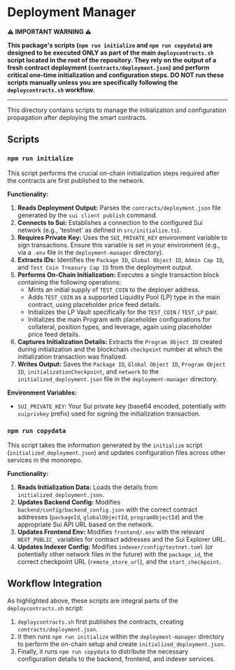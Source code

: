 # Deployment Manager

**⚠️ IMPORTANT WARNING ⚠️**

**This package's scripts (`npm run initialize` and `npm run copydata`) are designed to be executed ONLY as part of the main `deploycontracts.sh` script located in the root of the repository. They rely on the output of a fresh contract deployment (`contracts/deployment.json`) and perform critical one-time initialization and configuration steps. DO NOT run these scripts manually unless you are specifically following the `deploycontracts.sh` workflow.**

---

This directory contains scripts to manage the initialization and configuration propagation after deploying the smart contracts.

## Scripts

### `npm run initialize`

This script performs the crucial on-chain initialization steps required after the contracts are first published to the network.

**Functionality:**

1.  **Reads Deployment Output:** Parses the `contracts/deployment.json` file generated by the `sui client publish` command.
2.  **Connects to Sui:** Establishes a connection to the configured Sui network (e.g., 'testnet' as defined in `src/initialize.ts`).
3.  **Requires Private Key:** Uses the `SUI_PRIVATE_KEY` environment variable to sign transactions. Ensure this variable is set in your environment (e.g., via a `.env` file in the `deployment-manager` directory).
4.  **Extracts IDs:** Identifies the `Package ID`, `Global Object ID`, `Admin Cap ID`, and `Test Coin Treasury Cap ID` from the deployment output.
5.  **Performs On-Chain Initialization:** Executes a single transaction block containing the following operations:
    *   Mints an initial supply of `TEST_COIN` to the deployer address.
    *   Adds `TEST_COIN` as a supported Liquidity Pool (LP) type in the main contract, using placeholder price feed details.
    *   Initializes the LP Vault specifically for the `TEST_COIN` / `TEST_LP` pair.
    *   Initializes the main Program with placeholder configurations for collateral, position types, and leverage, again using placeholder price feed details.
6.  **Captures Initialization Details:** Extracts the `Program Object ID` created during initialization and the blockchain `checkpoint` number at which the initialization transaction was finalized.
7.  **Writes Output:** Saves the `Package ID`, `Global Object ID`, `Program Object ID`, `initializationCheckpoint`, and `network` to the `initialized_deployment.json` file in the `deployment-manager` directory.

**Environment Variables:**

*   `SUI_PRIVATE_KEY`: Your Sui private key (base64 encoded, potentially with `suiprivkey` prefix) used for signing the initialization transaction.

### `npm run copydata`

This script takes the information generated by the `initialize` script (`initialized_deployment.json`) and updates configuration files across other services in the monorepo.

**Functionality:**

1.  **Reads Initialization Data:** Loads the details from `initialized_deployment.json`.
2.  **Updates Backend Config:** Modifies `backend/config/backend_config.json` with the correct contract addresses (`packageId`, `globalObjectId`, `programObjectId`) and the appropriate Sui API URL based on the network.
3.  **Updates Frontend Env:** Modifies `frontend/.env` with the relevant `NEXT_PUBLIC_` variables for contract addresses and the Sui Explorer URL.
4.  **Updates Indexer Config:** Modifies `indexer/config/testnet.toml` (or potentially other network files in the future) with the `package_id`, the correct checkpoint URL (`remote_store_url`), and the `start_checkpoint`.

## Workflow Integration

As highlighted above, these scripts are integral parts of the `deploycontracts.sh` script:

1.  `deploycontracts.sh` first publishes the contracts, creating `contracts/deployment.json`.
2.  It then runs `npm run initialize` within the `deployment-manager` directory to perform the on-chain setup and create `initialized_deployment.json`.
3.  Finally, it runs `npm run copydata` to distribute the necessary configuration details to the backend, frontend, and indexer services. 